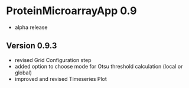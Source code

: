 # ProteinMicroarrayApp 0.9

* alpha release

## Version 0.9.3
- revised Grid Configuration step
- added option to choose mode for Otsu threshold calculation (local or global)
- improved and revised Timeseries Plot 